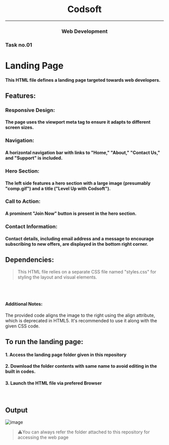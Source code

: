 <h1 align="center"> Codsoft </h1> 
<hr>

<h3 align="center">Web Development </h3>

### Task no.01

# Landing Page

#### This HTML file defines a landing page targeted towards web developers.

## Features:

### Responsive Design: 
#### The page uses the viewport meta tag to ensure it adapts to different screen sizes.
### Navigation: 
#### A horizontal navigation bar with links to "Home," "About," "Contact Us," and "Support" is included.
### Hero Section:
#### The left side features a hero section with a large image (presumably "comp.gif") and a title ("Level Up with Codsoft").
### Call to Action: 
#### A prominent "Join Now" button is present in the hero section.
### Contact Information: 
#### Contact details, including email address and a message to encourage subscribing to new offers, are displayed in the bottom right corner.


## Dependencies:

> This HTML file relies on a separate CSS file named "styles.css" for styling the layout and visual elements.

<br>
<br>

#### Additional Notes:

The provided code aligns the image to the right using the align attribute, which is deprecated in HTML5. It's recommended to use it along with the given CSS code.

## To run the landing page:


#### 1. Access the landing page folder given in this repository

#### 2. Download the folder contents with same name to avoid editing in the built in codes.

#### 3. Launch the HTML file via prefered Browser

<br>

## Output

![image](https://github.com/PSriVarshan/Codsoft_taskno1/assets/114944059/156b7fe6-78a5-4cee-99b4-a2c5febbbab7)


> ⚠️You can always refer the folder attached to this repository for accessing the web page

<br>

